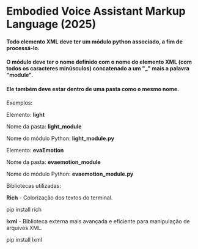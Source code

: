 # Embodied Voice Assistant Markup Language (2025)


#### Todo elemento XML deve ter um módulo python associado, a fim de processá-lo.
#### O módulo deve ter o nome definido com o nome do elemento XML (com todos os caracteres minúsculos) concatenado a um "_" mais a palavra "module".
#### Ele também deve estar dentro de uma pasta como o mesmo nome.

Exemplos:

Elemento: **light**

Nome da pasta: **light_module**

Nome do módulo Python: **light_module.py**

Elemento: **evaEmotion**

Nome da pasta: **evaemotion_module**

Nome do módulo Python: **evaemotion_module.py**



Bibliotecas utilizadas:

**Rich** - Colorização dos textos do terminal.

pip install rich

**lxml** - Biblioteca externa mais avançada e eficiente para manipulação de arquivos XML.

pip install lxml